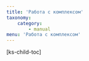 ```yaml
---
title: 'Работа с комплексом'
taxonomy:
    category:
        - manual
menu: 'Работа с комплексом'
---
```


[ks-child-toc]